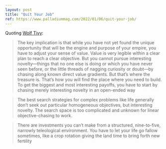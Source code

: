 ```yaml
---
layout: post
title: "Quit Your Job"
ref: https://www.palladiummag.com/2022/01/06/quit-your-job/
---
```


Quoting [Wolf Tivy](https://www.palladiummag.com/2022/01/06/quit-your-job/):

> The key implication is that while you have not yet found the unique opportunity that will be the engine and purpose of your empire, you have to adjust your sense of value. Value is very legible within a clear plan to reach a clear objective. But you cannot pursue interesting novelty—things that no one else is doing or which you have never seen before, or the little threads of nagging curiosity or doubt—by chasing along known direct value gradients. But that’s where the treasure is. That’s how you will find the place where you need to build. To get the biggest and most interesting payoffs, you have to start by chasing merely interesting novelty in an open-ended way

> The best search strategies for complex problems like life generally don’t seek out particular homogeneous objectives, but interesting novelty. The search space is too complicated and unknown for linear objective-chasing to work.

> There are investments you can’t make from a structured, nine-to-five, narrowly teleological environment. You have to let your life go fallow sometimes, like a crop rotation giving the land time to bring forth new fertility
